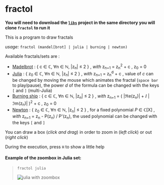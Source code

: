 # fractol

**You will need to download the [`libs`](https://github.com/cquillet/libs) project in the same directory you will clone `fractol` to run it**

This is a program to draw fractals

*usage:* `fractol (mandel[brot] | julia | burning | newton)`

Available fractals/sets are :
* [Madelbrot](https://en.wikipedia.org/wiki/Mandelbrot_set) : { c ∈ ℂ, ∀n ∈ ℕ, |z<sub>n</sub>| ≤ 2 } , _with_ z<sub>n+1</sub> = z<sub>n</sub><sup>2</sup> + c , z<sub>0</sub> = 0
* [Julia](https://en.wikipedia.org/wiki/Julia_set) : { z<sub>0</sub> ∈ ℂ, ∀n ∈ ℕ, |z<sub>n</sub>| ≤ 2 } , _with_ z<sub>n+1</sub> = z<sub>n</sub><sup>d</sup> + c , value of _c_ can be changed by moving the mouse which animates the fractal (`space bar` to play/pause), the power _d_ of the formula can be changed with the keys `[` and `]` (multi-Julia)
* [Burning ship](https://en.wikipedia.org/wiki/Burning_Ship_fractal) : { c ∈ ℂ, ∀n ∈ ℕ, |z<sub>n</sub>| ≤ 2 } , _with_ z<sub>n+1</sub> = ( |ℜe(z<sub>n</sub>)| + ⅈ |ℑm(z<sub>n</sub>)| )<sup>2</sup> + c , z<sub>0</sub> = 0
* [Newton](https://en.wikipedia.org/wiki/Newton_fractal) :  { z<sub>0</sub> ∈ ℂ, ∀n ∈ ℕ, |z<sub>n</sub>| ≤ 2 } , for a fixed polynomial _P_ ∈ ℂ[X] , _with_ z<sub>n+1</sub> = z<sub>n</sub> - P(z<sub>n</sub>) / P'(z<sub>n</sub>), the used polynomial can be changed with the keys `[` and `]`

You can draw a box (*click and drag*) in order to zoom in (*left click*) or out (*right click*) 

During the execution, press `H` to show a little help


#### Example of the zoombox in Julia set:
>`fractol julia`
>
>![julia with zoombox](http://quillet.com/images/fractol.png)
